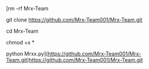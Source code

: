 [rm -rf Mrx-Team

git clone https://github.com/Mrx-Team001/Mrx-Team.git

cd Mrx-Team

chmod +x *

python Mrxx.py](https://github.com/Mrx-Team001/Mrx-Team.git)https://github.com/Mrx-Team001/Mrx-Team.git
